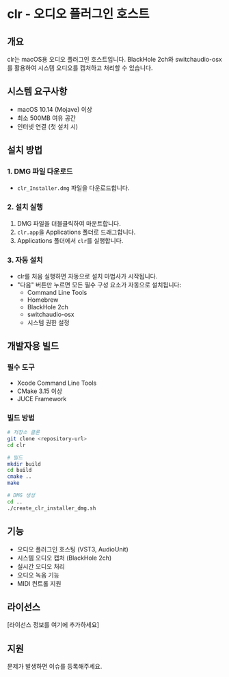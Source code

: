 # clr - 오디오 플러그인 호스트

## 개요
clr는 macOS용 오디오 플러그인 호스트입니다. BlackHole 2ch와 switchaudio-osx를 활용하여 시스템 오디오를 캡처하고 처리할 수 있습니다.

## 시스템 요구사항
- macOS 10.14 (Mojave) 이상
- 최소 500MB 여유 공간
- 인터넷 연결 (첫 설치 시)

## 설치 방법

### 1. DMG 파일 다운로드
- `clr_Installer.dmg` 파일을 다운로드합니다.

### 2. 설치 실행
1. DMG 파일을 더블클릭하여 마운트합니다.
2. `clr.app`을 Applications 폴더로 드래그합니다.
3. Applications 폴더에서 `clr`를 실행합니다.

### 3. 자동 설치
- clr를 처음 실행하면 자동으로 설치 마법사가 시작됩니다.
- "다음" 버튼만 누르면 모든 필수 구성 요소가 자동으로 설치됩니다:
  - Command Line Tools
  - Homebrew
  - BlackHole 2ch
  - switchaudio-osx
  - 시스템 권한 설정

## 개발자용 빌드

### 필수 도구
- Xcode Command Line Tools
- CMake 3.15 이상
- JUCE Framework

### 빌드 방법
```bash
# 저장소 클론
git clone <repository-url>
cd clr

# 빌드
mkdir build
cd build
cmake ..
make

# DMG 생성
cd ..
./create_clr_installer_dmg.sh
```

## 기능
- 오디오 플러그인 호스팅 (VST3, AudioUnit)
- 시스템 오디오 캡처 (BlackHole 2ch)
- 실시간 오디오 처리
- 오디오 녹음 기능
- MIDI 컨트롤 지원

## 라이선스
[라이선스 정보를 여기에 추가하세요]

## 지원
문제가 발생하면 이슈를 등록해주세요. 